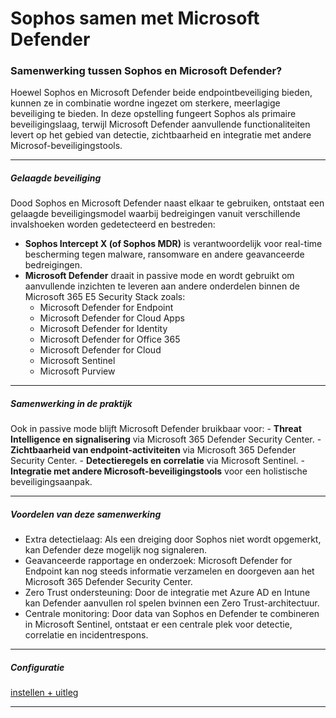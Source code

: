 # Sophos samen met Microsoft Defender

### Samenwerking tussen Sophos en Microsoft Defender?
Hoewel Sophos en Microsoft Defender beide endpointbeveiliging bieden, kunnen ze in combinatie wordne ingezet om sterkere, meerlagige beveiliging te bieden. In deze opstelling fungeert Sophos als primaire beveiligingslaag, terwijl Microsoft Defender aanvullende functionaliteiten levert op het gebied van detectie, zichtbaarheid en integratie met andere Microsof-beveiligingstools.

---

##### Gelaagde beveiliging
Dood Sophos en Microsoft Defender naast elkaar te gebruiken, ontstaat een gelaagde beveiligingsmodel waarbij bedreigingen vanuit verschillende invalshoeken worden gedetecteerd en bestreden:
- **Sophos Intercept X (of Sophos MDR)** is verantwoordelijk voor real-time bescherming tegen malware, ransomware en andere geavanceerde bedreigingen.
- **Microsoft Defender** draait in passive mode en wordt gebruikt om aanvullende inzichten te leveren aan andere onderdelen binnen de Microsoft 365 E5 Security Stack zoals:
    - Microsoft Defender for Endpoint
    - Microsoft Defender for Cloud Apps
    - Microsoft Defender for Identity
    - Microsoft Defender for Office 365
    - Microsoft Defender for Cloud
    - Microsoft Sentinel
    - Microsoft Purview

---

##### Samenwerking in de praktijk
Ook in passive mode blijft Microsoft Defender bruikbaar voor:
    - **Threat Intelligence en signalisering** via Microsoft 365 Defender Security Center.
    - **Zichtbaarheid van endpoint-activiteiten** via Microsoft 365 Defender Security Center.
    - **Detectieregels en correlatie** via Microsoft Sentinel.
    - **Integratie met andere Microsoft-beveiligingstools** voor een holistische beveiligingsaanpak.

---

##### Voordelen van deze samenwerking
- Extra detectielaag: Als een dreiging door Sophos niet wordt opgemerkt, kan Defender deze mogelijk nog signaleren.
- Geavanceerde rapportage en onderzoek: Microsoft Defender for Endpoint kan nog steeds informatie verzamelen en doorgeven aan het Microsoft 365 Defender Security Center.
- Zero Trust ondersteuning: Door de integratie met Azure AD en Intune kan Defender aanvullen rol spelen bvinnen een Zero Trust-architectuur.
- Centrale monitoring: Door data van Sophos en Defender te combineren in Microsoft Sentinel, ontstaat er een centrale plek voor detectie, correlatie en incidentrespons.

---

##### Configuratie
[instellen + uitleg](../plannen/sophos%20en%20defender.md)

---